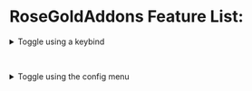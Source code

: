 # RoseGoldAddons Feature List:
<details><summary>Toggle using a keybind</summary>
<p>
&emsp;<details><summary>Auto Arrow Align</summary>

&emsp;- Click keybind to instantly solve Floor 7's Arrow Align terminal
		
</details>
</p>
</details>

&emsp;<details><summary>Toggle using the config menu</summary>
<p>

</p>
</details>

